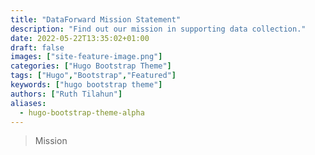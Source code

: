 ```yaml
---
title: "DataForward Mission Statement"
description: "Find out our mission in supporting data collection."
date: 2022-05-22T13:35:02+01:00
draft: false
images: ["site-feature-image.png"]
categories: ["Hugo Bootstrap Theme"]
tags: ["Hugo","Bootstrap","Featured"]
keywords: ["hugo bootstrap theme"]
authors: ["Ruth Tilahun"]
aliases:
  - hugo-bootstrap-theme-alpha
---
```


> Mission

